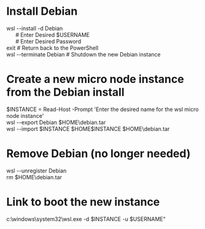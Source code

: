 # Install Debian
wsl --install -d Debian<br/>
&nbsp;&nbsp;&nbsp;&nbsp;&nbsp;&nbsp;# Enter Desired $USERNAME<br/>
&nbsp;&nbsp;&nbsp;&nbsp;&nbsp;&nbsp;# Enter Desired Password<br/>
exit # Return back to the PowerShell<br/>
wsl --terminate Debian # Shutdown the new Debian instance

# Create a new micro node instance from the Debian install
$INSTANCE = Read-Host -Prompt 'Enter the desired name for the wsl micro node instance'<br/>
wsl --export Debian $HOME\debian.tar<br/>
wsl --import $INSTANCE $HOME\$INSTANCE $HOME\debian.tar

# Remove Debian (no longer needed)
wsl --unregister Debian<br/>
rm $HOME\debian.tar<br/>

# Link to boot the new instance
c:\windows\system32\wsl.exe -d $INSTANCE -u $USERNAME"
